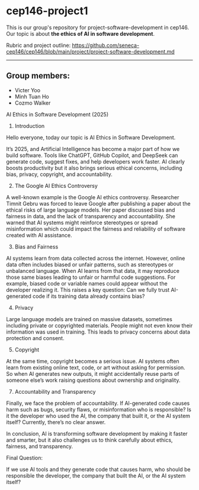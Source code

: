 # cep146-project1
This is our group's repository for project-software-development in cep146.
Our topic is about **the ethics of AI in software development**.

Rubric and project outline: https://github.com/seneca-cep146/cep146/blob/main/project/project-software-development.md

---

## Group members:
- Victer Yoo
- Minh Tuan Ho
- Cozmo Walker



AI Ethics in Software Development (2025)
1. Introduction

Hello everyone, today our topic is AI Ethics in Software Development.

It’s 2025, and Artificial Intelligence has become a major part of how we build software.
Tools like ChatGPT, GitHub Copilot, and DeepSeek can generate code, suggest fixes, and help developers work faster.
AI clearly boosts productivity but it also brings serious ethical concerns, including bias, privacy, copyright, and accountability.

[](https://apnews.com/article/business-apple-inc-artificial-intelligence-00c1dab0a727456df9e5ef9c6160c792)

2. The Google AI Ethics Controversy

A well-known example is the Google AI ethics controversy.
Researcher Timnit Gebru was forced to leave Google after publishing a paper about the ethical risks of large language models.
Her paper discussed bias and fairness in data, and the lack of transparency and accountability.
She warned that AI systems might reinforce stereotypes or spread misinformation which could impact the fairness and reliability of software created with AI assistance.

3. Bias and Fairness

AI systems learn from data collected across the internet.
However, online data often includes biased or unfair patterns, such as stereotypes or unbalanced language.
When AI learns from that data, it may reproduce those same biases leading to unfair or harmful code suggestions.
For example, biased code or variable names could appear without the developer realizing it.
This raises a key question: Can we fully trust AI-generated code if its training data already contains bias?

4. Privacy 

Large language models are trained on massive datasets, sometimes including private or copyrighted materials.
People might not even know their information was used in training.
This leads to privacy concerns about data protection and consent.

5. Copyright
   
At the same time, copyright becomes a serious issue.
AI systems often learn from existing online text, code, or art without asking for permission.
So when AI generates new outputs, it might accidentally reuse parts of someone else’s work raising questions about ownership and originality.

7. Accountability and Transparency

Finally, we face the problem of accountability.
If AI-generated code causes harm such as bugs, security flaws, or misinformation who is responsible?
Is it the developer who used the AI, the company that built it, or the AI system itself?
Currently, there’s no clear answer.

In conclusion, AI is transforming software development by making it faster and smarter, but it also challenges us to think carefully about ethics, fairness, and transparency.

Final Question:

If we use AI tools and they generate code that causes harm, who should be responsible the developer, the company that built the AI, or the AI system itself?
 


